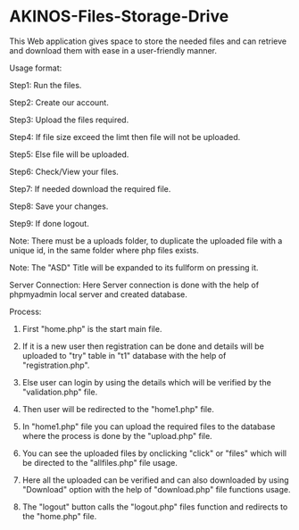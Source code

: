 # AKINOS-Files-Storage-Drive
This Web application gives space to store the needed files and can retrieve and download them with ease in a user-friendly manner.


Usage format:
  
  Step1: Run the files.
  
  Step2: Create our account.
  
  Step3: Upload the files required.
  
  Step4: If file size exceed the limt then file will not be uploaded.
  
  Step5: Else file will be uploaded.
  
  Step6: Check/View your files.
  
  Step7: If needed download the required file.
  
  Step8: Save your changes.
  
  Step9: If done logout.
 
 Note: There must be a uploads folder, to duplicate the uploaded file with a unique id, in the same folder where php files exists.
 
 Note: The "ASD" Title will be expanded to its fullform on pressing it.
 
 
 Server Connection:
  Here Server connection is done with the help of phpmyadmin local server and created database.
  
  
 Process:
 
 1. First "home.php" is the start main file.
 
 2. If it is a new user then registration can be done and details will be uploaded to "try" table in "t1" database with the help of "registration.php".
  
 3. Else user can login by using the details which will be verified by the "validation.php" file. 
  
 4. Then user will be redirected to the "home1.php" file.
  
 5. In "home1.php" file you can upload the required files to the database where the process is done by the "upload.php" file.
  
 6. You can see the uploaded files by onclicking "click" or "files" which will be directed to the "allfiles.php" file usage.
  
 7. Here all the uploaded can be verified and can also downloaded by using "Download" option with the help of "download.php" file functions usage.
  
 8. The "logout" button calls the "logout.php" files function and redirects to the "home.php" file.
